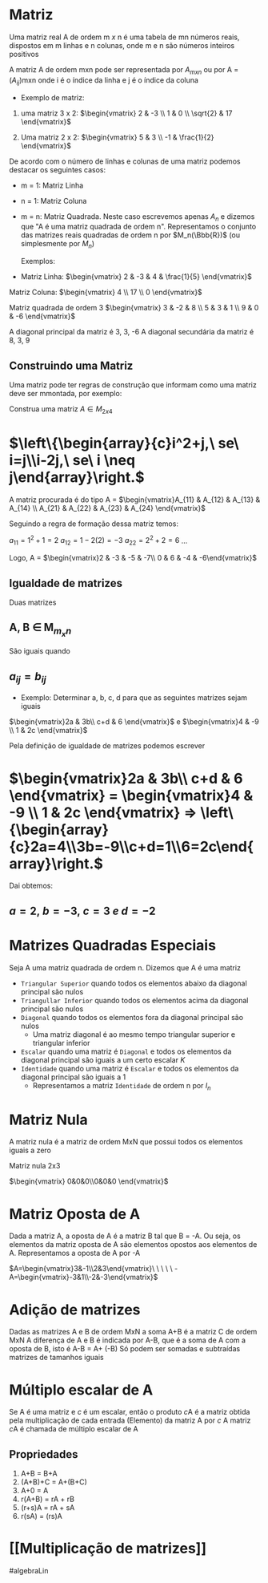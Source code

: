 # Matriz

Uma matriz real A de ordem m $x$ n é uma tabela de mn números reais, dispostos em m linhas e n colunas, onde m e n são números inteiros positivos

A matriz A de ordem mxn pode ser representada por $A_{mxn}$ ou por A = ($A_{ij}$)mxn onde i é o índice da linha e j é o índice da coluna

- Exemplo de matriz:

1. uma matriz 3 x 2: $\begin{vmatrix} 2 & -3 \\ 1 & 0 \\ \sqrt{2} & 17 \end{vmatrix}$

2. Uma matriz 2 x 2: $\begin{vmatrix} 5 & 3 \\  -1 & \frac{1}{2} \end{vmatrix}$

De acordo com o número de linhas e colunas de uma matriz podemos destacar os seguintes casos:

- m = 1: Matriz Linha

- n = 1: Matriz Coluna

- m = n: Matriz Quadrada. Neste caso escrevemos apenas $A_n$ e dizemos que "A é uma matriz quadrada de ordem n". Representamos o conjunto das matrizes reais quadradas de ordem n por $M_n(\Bbb{R})$ (ou simplesmente por $M_n$)

   Exemplos:

- Matriz Linha: $\begin{vmatrix} 2 & -3 & 4  & \frac{1}{5} \end{vmatrix}$


 Matriz Coluna: $\begin{vmatrix} 4 \\ 17 \\ 0 \end{vmatrix}$


Matriz quadrada de ordem 3 $\begin{vmatrix} 3 & -2 & 8 \\ 5 & 3 & 1 \\ 9 & 0 & -6 \end{vmatrix}$

A diagonal principal da matriz é 3, 3, -6
A diagonal secundária da matriz é 8, 3, 9


## Construindo uma Matriz
Uma matriz pode ter regras de construção que informam como uma matriz deve ser mmontada, por exemplo:

Construa uma matriz $A \in M_{2x4}$  

# $\left\{\begin{array}{c}i^2+j,\ se\ i=j\\i-2j,\ se\ i \neq j\end{array}\right.$

A matriz procurada é do tipo A = $\begin{vmatrix}A_{11} & A_{12} & A_{13} & A_{14} \\ A_{21} & A_{22} & A_{23} & A_{24} \end{vmatrix}$

Seguindo a regra de formação dessa matriz temos:

$a_{11}=1^2+1=2$
$a_{12}=1-2(2)=-3$
$a_{22}=2^2+2=6$
$\ldots$


Logo, A = $\begin{vmatrix}2 & -3 & -5 & -7\\ 0 & 6 & -4 & -6\end{vmatrix}$


## Igualdade de matrizes
Duas matrizes 
## A, B $\in$ M$_{m_{x}n}$  
São iguais quando 
## $a_{ij}=b_{ij}$

- Exemplo:
Determinar a, b, c, d para que as seguintes matrizes sejam iguais

$\begin{vmatrix}2a & 3b\\ c+d & 6 \end{vmatrix}$
e
$\begin{vmatrix}4 & -9 \\ 1 & 2c \end{vmatrix}$

Pela definição de igualdade de matrizes podemos escrever

# $\begin{vmatrix}2a & 3b\\ c+d & 6 \end{vmatrix} = \begin{vmatrix}4 & -9 \\ 1 & 2c \end{vmatrix} => \left\{\begin{array}{c}2a=4\\3b=-9\\c+d=1\\6=2c\end{array}\right.$
Dai obtemos:
## $a=2,\ b=-3,\ c=3\ e\ d=-2$

# Matrizes Quadradas Especiais

Seja A uma matriz quadrada de ordem n. Dizemos que A é uma matriz

- `Triangular Superior` quando todos os elementos abaixo da diagonal principal são nulos
- `Triangullar Inferior` quando todos os elementos acima da diagonal principal são nulos
- `Diagonal` quando todos os elementos fora da diagonal principal são  nulos
	- Uma matriz diagonal é ao mesmo tempo triangular superior e triangular inferior
- `Escalar` quando uma matriz é `Diagonal` e todos os elementos da diagonal principal são iguais a um certo escalar $K$ 
- `Identidade` quando uma matriz é `Escalar` e todos os elementos da diagonal principal são iguais a 1
	- Representamos a matriz `Identidade` de ordem n por $I_n$ 


# Matriz  Nula
A matriz nula é a matriz de ordem MxN que possui todos os elementos iguais a zero

Matriz nula 2x3

$\begin{vmatrix} 0&0&0\\0&0&0 \end{vmatrix}$

# Matriz Oposta de A
Dada a matriz A, a oposta de A é a matriz B tal que B = -A.
Ou seja, os elementos da matriz oposta de A são elementos opostos aos elementos de A.
Representamos a oposta de A por -A

$A=\begin{vmatrix}3&-1\\2&3\end{vmatrix}\ \ \ \ \ -A=\begin{vmatrix}-3&1\\-2&-3\end{vmatrix}$

# Adição de matrizes
Dadas as matrizes A e B de ordem MxN a soma A+B é a matriz C de ordem MxN
	A diferença de A e B é indicada por A-B, que é a soma de A com a oposta de B, isto é
	A-B = A+ (-B)
Só podem ser somadas e subtraídas matrizes de tamanhos iguais

# Múltiplo escalar de A
Se A é uma matriz e $c$ é um escalar, então o produto $c$A é a matriz obtida pela multiplicação de cada entrada (Elemento) da matriz A por $c$ 
A matriz $c$A é chamada de múltiplo escalar de A

## Propriedades
1. A+B = B+A
2. (A+B)+C = A+(B+C)
3. A+0 = A
4. r(A+B) = rA + rB
5. (r+s)A = rA + sA
6. r(sA) = (rs)A

# [[Multiplicação de matrizes]]

#algebraLin 
